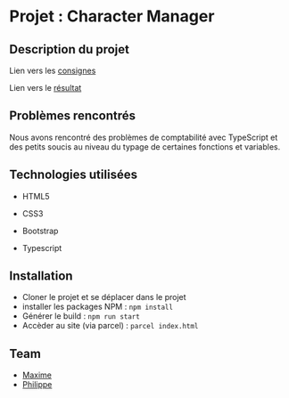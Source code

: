 # Projet : Character Manager


## Description du projet

Lien vers les [consignes](https://github.com/becodeorg/LIE-Jepsen-2.14/tree/master/02-the-hill/02-character-manager)

Lien vers le [résultat]()

## Problèmes rencontrés

Nous avons rencontré des problèmes de comptabilité avec TypeScript et des petits soucis au niveau du typage de certaines fonctions et variables.

## Technologies utilisées

* HTML5

* CSS3

* Bootstrap

* Typescript

## Installation

* Cloner le projet et se déplacer dans le projet
* installer les packages NPM : `npm install`
* Générer le build : `npm run start`
* Accèder au site (via parcel) : `parcel index.html`

## Team

*  [Maxime](https://github.com/Maxime-Cao) 
*  [Philippe](https://github.com/haerphi)
